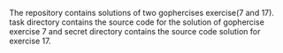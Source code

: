 The repository contains solutions of two gophercises exercise(7 and 17).
task directory contains the source code for the solution of gophercise exercise 7 and secret directory contains the
source code solution for exercise 17.
